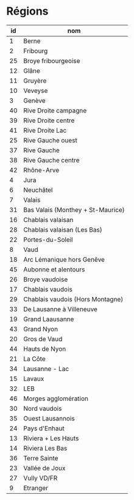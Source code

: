 # Régions

| id | nom |
| --- | --- |
| 1 | Berne |
| 2 | Fribourg |
| 25 | Broye fribourgeoise |
| 12 | Glâne |
| 11 | Gruyère |
| 10 | Veveyse |
| 3 | Genève |
| 40 | Rive Droite campagne |
| 39 | Rive Droite centre |
| 41 | Rive Droite Lac |
| 25 | Rive Gauche ouest |
| 37 | Rive Gauche |
| 38 | Rive Gauche centre |
| 42 | Rhône-Arve |
| 4 | Jura |
| 6 | Neuchâtel |
| 7 | Valais |
| 31 | Bas Valais (Monthey + St-Maurice) |
| 16 | Chablais valaisan |
| 28 | Chablais valaisan (Les Bas) |
| 22 | Portes-du-Soleil |
| 8 | Vaud |
| 18 | Arc Lémanique hors Genêve |
| 45 | Aubonne et alentours |
| 26 | Broye vaudoise |
| 17 | Chablais vaudois |
| 29 | Chablais vaudois (Hors Montagne) |
| 33 | De Lausanne à Villeneuve |
| 19 | Grand Laausanne |
| 43 | Grand Nyon |
| 20 | Gros de Vaud |
| 44 | Hauts de Nyon |
| 21 | La Côte |
| 34 | Lausanne - Lac |
| 15 | Lavaux |
| 32 | LEB |
| 46 | Morges agglomération |
| 30 | Nord vaudois |
| 35 | Ouest Lausannois |
| 24 | Pays d'Enhaut |
| 13 | Riviera + Les Hauts |
| 14 | Riviera Les Bas |
| 36 | Terre Sainte |
| 23 | Vallée de Joux |
| 27 | Vully VD/FR |
| 9 | Etranger |
